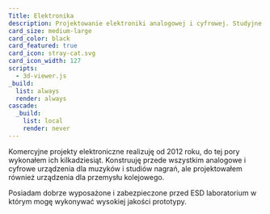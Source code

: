 ```yaml
---
Title: Elektronika
description: Projektowanie elektroniki analogowej i cyfrowej. Studyjne i sceniczne procesory audio.
card_size: medium-large
card_color: black
card_featured: true
card_icon: stray-cat.svg
card_icon_width: 127
scripts:
  - 3d-viewer.js
_build:
  list: always
  render: always
cascade:
  _build:
    list: local
    render: never
---
```


Komercyjne projekty elektroniczne realizuję od 2012 roku, do tej pory wykonałem ich kilkadziesiąt. Konstruuję przede wszystkim analogowe i cyfrowe urządzenia dla muzyków i studiów nagrań, ale projektowałem również urządzenia dla przemysłu kolejowego.

Posiadam dobrze wyposażone i zabezpieczone przed ESD laboratorium w którym mogę wykonywać wysokiej jakości prototypy.
